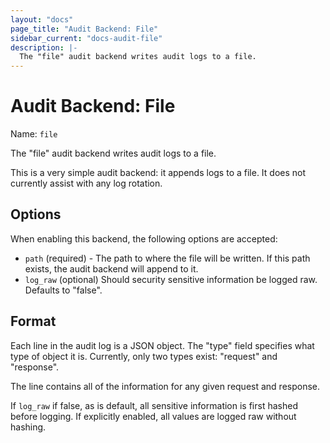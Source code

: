 ```yaml
---
layout: "docs"
page_title: "Audit Backend: File"
sidebar_current: "docs-audit-file"
description: |-
  The "file" audit backend writes audit logs to a file.
---
```


# Audit Backend: File

Name: `file`

The "file" audit backend writes audit logs to a file.

This is a very simple audit backend: it appends logs to a file. It does
not currently assist with any log rotation.

## Options

When enabling this backend, the following options are accepted:

  * `path` (required) - The path to where the file will be written. If
      this path exists, the audit backend will append to it.
  * `log_raw` (optional) Should security sensitive information be logged raw. Defaults to "false".

## Format

Each line in the audit log is a JSON object. The "type" field specifies
what type of object it is. Currently, only two types exist: "request" and
"response".

The line contains all of the information for any given request and response.

If `log_raw` if false, as is default, all sensitive information is first hashed
before logging. If explicitly enabled, all values are logged raw without hashing.

